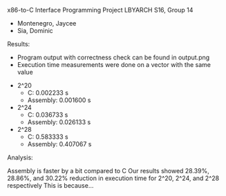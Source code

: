 x86-to-C Interface Programming Project
LBYARCH S16, Group 14
- Montenegro, Jaycee
- Sia, Dominic

Results:
- Program output with correctness check can be found in output.png
- Execution time measurements were done on a vector with the same value

* 2^20
  * C:          0.002233 s
  * Assembly:   0.001600 s
* 2^24
  * C:          0.036733 s
  * Assembly:   0.026133 s
* 2^28
  * C:          0.583333 s
  * Assembly:   0.407067 s

Analysis:

Assembly is faster by a bit compared to C
Our results showed 28.39%, 28.86%, and 30.22% reduction in execution time for 2^20, 2^24, and 2^28 respectively
This is because...



